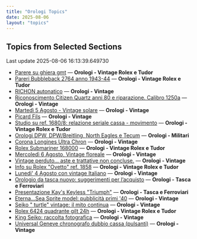 ```yaml
---
title: "Orologi Topics"
date: 2025-08-06
layout: "topics"
---
```


## Topics from Selected Sections

Last update 2025-08-06 16:13:39.649730

- [Parere su ghiera gmt](https://orologi.forumfree.it/?t=80776652) — **Orologi - Vintage Rolex e Tudor**
- [Pareri Bubbleback 2764 anno 1943-44](https://orologi.forumfree.it/?t=80755099) — **Orologi - Vintage Rolex e Tudor**
- [RICHON autonatico](https://orologi.forumfree.it/?t=80782936) — **Orologi - Vintage**
- [Riconoscimento Citizen Quartz anni 80 e riparazione. Calibro 1250a](https://orologi.forumfree.it/?t=80681696) — **Orologi - Vintage**
- [Martedì 5 Agosto - Vintage solare](https://orologi.forumfree.it/?t=80782491) — **Orologi - Vintage**
- [Picard Fils](https://orologi.forumfree.it/?t=80783043) — **Orologi - Vintage**
- [Studio su ref. 1680/8: relazione seriale cassa - movimento](https://orologi.forumfree.it/?t=80783704) — **Orologi - Vintage Rolex e Tudor**
- [Orologi DPW, DPW/Breitling, North Eagles e Tecum](https://orologi.forumfree.it/?t=71494651) — **Orologi - Militari**
- [Corona Longines Ultra Chron](https://orologi.forumfree.it/?t=80783564) — **Orologi - Vintage**
- [Rolex Submariner 168000](https://orologi.forumfree.it/?t=80709399) — **Orologi - Vintage Rolex e Tudor**
- [Mercoledì 6 Agosto, Vintage floreale](https://orologi.forumfree.it/?t=80783159) — **Orologi - Vintage**
- [Vintage perduto... aste e trattative non concluse.](https://orologi.forumfree.it/?t=80507966) — **Orologi - Vintage**
- [Info su Rolex "Ovetto" ref. 1858](https://orologi.forumfree.it/?t=80783004) — **Orologi - Vintage Rolex e Tudor**
- [Lunedi' 4 Agosto con vintage Italiano](https://orologi.forumfree.it/?t=80781526) — **Orologi - Vintage**
- [Orologio da tasca nuovo: suggerimenti per l’acquisto](https://orologi.forumfree.it/?t=80783011) — **Orologi - Tasca e Ferroviari**
- [Presentazione Kay's Keyless "Triumph"](https://orologi.forumfree.it/?t=80739994) — **Orologi - Tasca e Ferroviari**
- [Eterna...Sea Sprite model: pubblicità primi '40](https://orologi.forumfree.it/?t=80782229) — **Orologi - Vintage**
- [Seiko " turtle" vintage: il mito continua](https://orologi.forumfree.it/?t=80781201) — **Orologi - Vintage**
- [Rolex 6424 quadrante gilt 24h](https://orologi.forumfree.it/?t=80782475) — **Orologi - Vintage Rolex e Tudor**
- [King Seiko: raccolta fotografica](https://orologi.forumfree.it/?t=78946994) — **Orologi - Vintage**
- [Universal Geneve chronografo dubbio cassa (pulsanti)](https://orologi.forumfree.it/?t=80783005) — **Orologi - Vintage**
